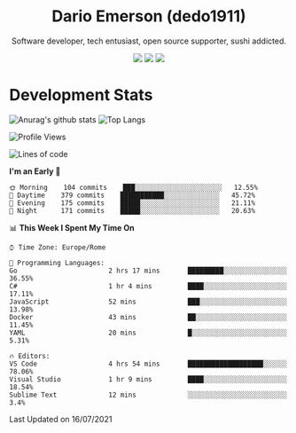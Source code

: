 <div align="center">
  
# Dario Emerson (dedo1911)
Software developer, tech entusiast, open source supporter, sushi addicted.

[![](https://img.shields.io/badge/-Linkedin-informational?style=for-the-badge&logo=linkedin&logoColor=white&color=2867B2)](http://linkedin.com/in/dedo1911)
[![](https://img.shields.io/badge/-Telegram-informational?style=for-the-badge&logo=telegram&logoColor=white&color=0088cc)](https://t.me/dedo1911)
[![](https://img.shields.io/badge/-Facebook-informational?style=for-the-badge&logo=facebook&logoColor=white&color=3b5998)](https://fb.com/dedo1911)

</div>

# Development Stats

![Anurag's github stats](https://github-readme-stats.vercel.app/api?username=dedo1911&count_private=true&show_icons=true&theme=chartreuse-dark)
![Top Langs](https://github-readme-stats.vercel.app/api/top-langs/?username=dedo1911&theme=chartreuse-dark&layout=compact)

<!--START_SECTION:waka-->
![Profile Views](http://img.shields.io/badge/Profile%20Views-16-blue)

![Lines of code](https://img.shields.io/badge/From%20Hello%20World%20I%27ve%20Written-64950%20lines%20of%20code-blue)

**I'm an Early 🐤** 

```text
🌞 Morning    104 commits    ███░░░░░░░░░░░░░░░░░░░░░░   12.55% 
🌆 Daytime    379 commits    ███████████░░░░░░░░░░░░░░   45.72% 
🌃 Evening    175 commits    █████░░░░░░░░░░░░░░░░░░░░   21.11% 
🌙 Night      171 commits    █████░░░░░░░░░░░░░░░░░░░░   20.63%

```


📊 **This Week I Spent My Time On** 

```text
⌚︎ Time Zone: Europe/Rome

💬 Programming Languages: 
Go                       2 hrs 17 mins       █████████░░░░░░░░░░░░░░░░   36.55% 
C#                       1 hr 4 mins         ████░░░░░░░░░░░░░░░░░░░░░   17.11% 
JavaScript               52 mins             ███░░░░░░░░░░░░░░░░░░░░░░   13.98% 
Docker                   43 mins             ██░░░░░░░░░░░░░░░░░░░░░░░   11.45% 
YAML                     20 mins             █░░░░░░░░░░░░░░░░░░░░░░░░   5.31%

🔥 Editors: 
VS Code                  4 hrs 54 mins       ███████████████████░░░░░░   78.06% 
Visual Studio            1 hr 9 mins         ████░░░░░░░░░░░░░░░░░░░░░   18.54% 
Sublime Text             12 mins             ░░░░░░░░░░░░░░░░░░░░░░░░░   3.4%

```


 Last Updated on 16/07/2021
<!--END_SECTION:waka-->

<!--
**dedo1911/dedo1911** is a ✨ _special_ ✨ repository because its `README.md` (this file) appears on your GitHub profile.

Here are some ideas to get you started:

- 🔭 I’m currently working on ...
- 🌱 I’m currently learning ...
- 👯 I’m looking to collaborate on ...
- 🤔 I’m looking for help with ...
- 💬 Ask me about ...
- 📫 How to reach me: ...
- 😄 Pronouns: ...
- ⚡ Fun fact: ...
-->
